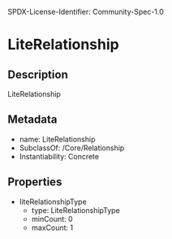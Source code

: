 SPDX-License-Identifier: Community-Spec-1.0

# LiteRelationship

## Description

LiteRelationship 

## Metadata

- name: LiteRelationship
- SubclassOf: /Core/Relationship
- Instantiability: Concrete

## Properties

- liteRelationshipType
  - type: LiteRelationshipType
  - minCount: 0
  - maxCount: 1
